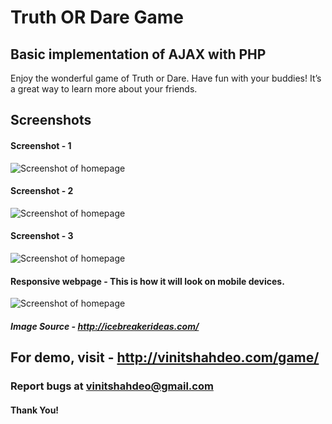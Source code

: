 # Truth OR Dare Game

## Basic implementation of AJAX with PHP

Enjoy the wonderful game of Truth or Dare. Have fun with your buddies! It’s a great way to learn more about your friends.

## Screenshots

#### Screenshot - 1
![Screenshot of homepage](https://github.com/vinitshahdeo/Truth-OR-Dare-Game/blob/master/img/screenshot1.PNG)

#### Screenshot - 2
![Screenshot of homepage](https://github.com/vinitshahdeo/Truth-OR-Dare-Game/blob/master/img/screenshot2.PNG)

#### Screenshot - 3
![Screenshot of homepage](https://github.com/vinitshahdeo/Truth-OR-Dare-Game/blob/master/img/screenshot3.PNG)

#### Responsive webpage - This is how it will look on mobile devices.

![Screenshot of homepage](https://github.com/vinitshahdeo/Truth-OR-Dare-Game/blob/master/img/screenshot4.PNG)

##### Image Source - http://icebreakerideas.com/

## For demo, visit - http://vinitshahdeo.com/game/

### Report bugs at vinitshahdeo@gmail.com

#### Thank You!
